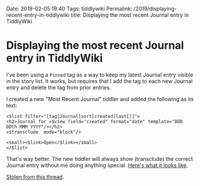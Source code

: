 Date: 2019-02-05 19:40
Tags: tiddlywiki
Permalink: /2019/displaying-recent-entry-in-tiddlywiki
title: Displaying the most recent Journal entry in TiddlyWiki

# Displaying the most recent Journal entry in TiddlyWiki

I've been using a `Pinned` tag as a way to keep my latest Journal entry visible in the story list. It works, but requires that I add the tag to each new Journal entry and delete the tag from prior entries.

I created a new "Most Recent Journal" tiddler and added the following as its text:

```
<$list filter="[tag[Journal]sort[created]last[]]">
<h2>Journal for <$view field="created" format="date" template="DDD DDth MMM YYYY"/></h2>
<$transclude  mode="block"/>

<small><$link>Open</$link></small>
</$list>
```

That's way better. The new tiddler will always show (transclude) the correct Journal entry without me doing anything special. [Here's what it looks like](https://rudimentarylathe.org/#Most%20Recent%20Journal).

[Stolen from this thread](https://groups.google.com/d/msg/TiddlyWiki/wClpc1cL00o/GSVtogNXAgAJ).
